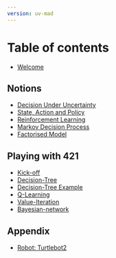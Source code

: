 ```yaml
---
version: uv-mad
---
```


# Table of contents

* [Welcome](README.md)

## Notions

* [Decision Under Uncertainty](notions/intro.md)
* [State, Action and Policy](notions/policy.md)
* [Reinforcement Learning](notions/reinforcement.md)
* [Markov Decision Process](notions/mdp.md)
* [Factorised Model](notions/dbn.md)

<!-- * [Factorised Learning](notions/id3-algorythm.md) -->

## Playing with 421

* [Kick-off](game421/intro.md)
* [Decision-Tree](game421/decision-tree.md)
* [Decision-Tree Example](game421/decision-tree2.md)
* [Q-Learning](game421/q-learning.md)
* [Value-Iteration](game421/value-iteration.md)
* [Bayesian-network](game421/dbn.md)
<!-- * [ID3](game421/id3.md) -->

<!--
## Playing with ZombieDice

* [Agile development](challenge/agile-dev.md)
* [Evaluation](challenge/evaluation.md)
-->

## Appendix

<!--* [FAQ](appendix/faq.md) -->
* [Robot: Turtlebot2](appendix/turtlebot2.md)
